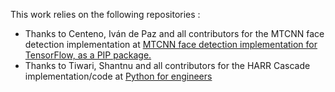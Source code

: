 This work relies on the following repositories :
- Thanks to Centeno, Iván de Paz and all contributors for the MTCNN face detection implementation at [MTCNN face detection implementation for TensorFlow, as a PIP package.](https://github.com/ipazc/mtcnn)
- Thanks to Tiwari, Shantnu and all contributors for the HARR Cascade implementation/code at [Python for engineers](https://github.com/shantnu/PyEng)
